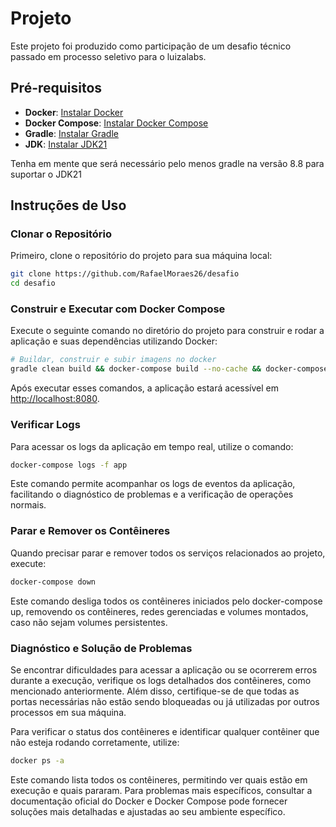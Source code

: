 # Projeto

Este projeto foi produzido como participação de um desafio técnico passado em processo seletivo para o luizalabs. 

## Pré-requisitos

- **Docker**: [Instalar Docker](https://docs.docker.com/get-docker/)
- **Docker Compose**: [Instalar Docker Compose](https://docs.docker.com/compose/install/)
- **Gradle**: [Instalar Gradle](https://gradle.org/releases/)
- **JDK**: [Instalar JDK21](https://www.oracle.com/java/technologies/javase/jdk21-archive-downloads.html)

Tenha em mente que será necessário pelo menos gradle na versão 8.8 para suportar o JDK21
## Instruções de Uso

### Clonar o Repositório

Primeiro, clone o repositório do projeto para sua máquina local:

```bash
git clone https://github.com/RafaelMoraes26/desafio
cd desafio
```
### Construir e Executar com Docker Compose

Execute o seguinte comando no diretório do projeto para construir e rodar a aplicação e suas dependências utilizando Docker:

```bash
# Buildar, construir e subir imagens no docker
gradle clean build && docker-compose build --no-cache && docker-compose up
```
Após executar esses comandos, a aplicação estará acessível em [http://localhost:8080](http://localhost:8080).

### Verificar Logs

Para acessar os logs da aplicação em tempo real, utilize o comando:

```bash
docker-compose logs -f app
```

Este comando permite acompanhar os logs de eventos da aplicação, facilitando o diagnóstico de problemas e a verificação de operações normais.

### Parar e Remover os Contêineres

Quando precisar parar e remover todos os serviços relacionados ao projeto, execute:

```bash
docker-compose down
```

Este comando desliga todos os contêineres iniciados pelo docker-compose up, removendo os contêineres, redes gerenciadas e volumes montados, caso não sejam volumes persistentes.

### Diagnóstico e Solução de Problemas

Se encontrar dificuldades para acessar a aplicação ou se ocorrerem erros durante a execução, verifique os logs detalhados dos contêineres, como mencionado anteriormente. Além disso, certifique-se de que todas as portas necessárias não estão sendo bloqueadas ou já utilizadas por outros processos em sua máquina.

Para verificar o status dos contêineres e identificar qualquer contêiner que não esteja rodando corretamente, utilize:

```bash
docker ps -a
```

Este comando lista todos os contêineres, permitindo ver quais estão em execução e quais pararam. Para problemas mais específicos, consultar a documentação oficial do Docker e Docker Compose pode fornecer soluções mais detalhadas e ajustadas ao seu ambiente específico.
